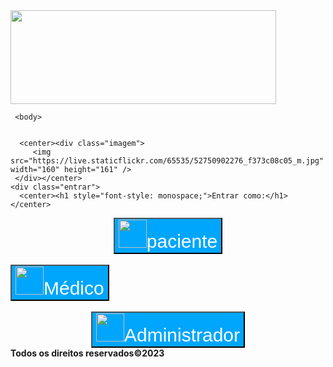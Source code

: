 <!DOCTYPE html>
<html lang="en" dir="ltr">
   <head>
       <meta charset="utf-8">
       <meta name="viewport" content="width=device-width, initial-scale=1.0">
       <meta http-equiv="X-UA-Compatible" content="IE=edge">
       <title>Tela de login 1
       </title>
       <link rel="stylesheet" href="https://cdn.jsdelivr.net/npm/bootstrap@4.0.0/dist/css/bootstrap.min.css" integrity="sha384-Gn5384xqQ1aoWXA+058RXPxPg6fy4IWvTNh0E263XmFcJlSAwiGgFAW/dAiS6JXm" crossorigin="anonymous">
       <link rel="stylesheet" href="styles.css">
   </head>
           
   <body class="corpo">
      <html>
    <img src="https://o.remove.bg/downloads/be7d6f77-2dba-4273-b51f-a90d39b2b86f/logo.png-removebg-preview.png" width="425" height="150">
     <head>
    </head>
     
     <body>
    
      
      <center><div class="imagem">
         <img src="https://live.staticflickr.com/65535/52750902276_f373c08c05_m.jpg" width="160" height="161" />
     </div></center>
    <div class="entrar">
      <center><h1 style="font-style: monospace;">Entrar como:</h1></center>
   </div>
   <div class="button"> 
<div>
   <center><button class="paciente"style="font-size: 30PX; background-color: #00a6fb;color: white"> <img src="https://live.staticflickr.com/65535/52750902276_f373c08c05_m.jpg " width="45" height="45" id="img-1">paciente</button></center>
   <br>
   </div>
<div class="medico" 
  <center><button class="medico" style="font-size: 30px;background-color: #00a6fb;color: white"><img src="https://live.staticflickr.com/65535/52750902276_f373c08c05_m.jpg" width="45" height="45" id="img-1">Médico</button></center>
  <br>
</div>

<br>
  <div class="administrador">
  <center><button class="administrador"style="font-size: 30px;background-color: #00a6fb ;color: white;"><img src="https://live.staticflickr.com/65535/52750902276_f373c08c05_m.jpg" width="45" height="45" id="img-1">Administrador</button></center>
</div>
</div> 
</div>  
<footer>
   <b>Todos os direitos reservados©2023</b>
</footer>
  </html>

           
   </body>
           
</html>

